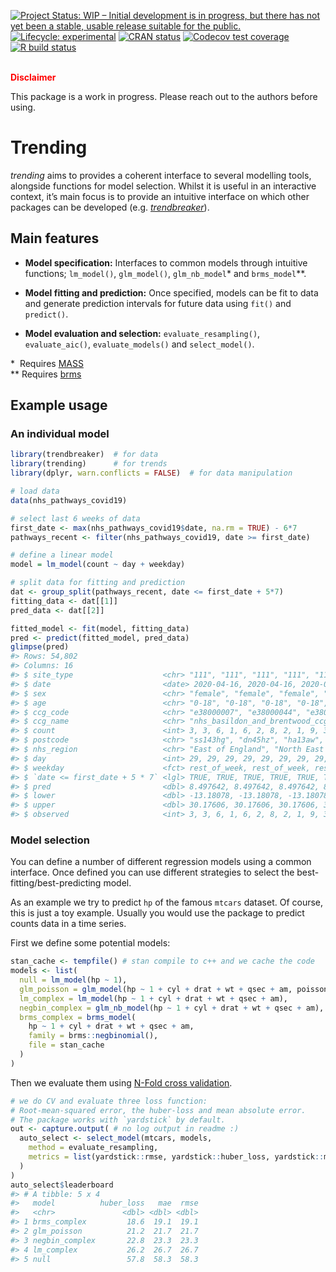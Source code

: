 
<!-- README.md is generated from README.Rmd. Please edit that file -->

<!-- badges: start -->

[![Project Status: WIP – Initial development is in progress, but there
has not yet been a stable, usable release suitable for the
public.](https://www.repostatus.org/badges/latest/wip.svg)](https://www.repostatus.org/#wip)
[![Lifecycle:
experimental](https://img.shields.io/badge/lifecycle-experimental-orange.svg)](https://www.tidyverse.org/lifecycle/#experimental)
[![CRAN
status](https://www.r-pkg.org/badges/version/trending)](https://CRAN.R-project.org/package=trending)
[![Codecov test
coverage](https://codecov.io/gh/reconhub/trending/branch/master/graph/badge.svg)](https://codecov.io/gh/reconhub/trending?branch=master)
[![R build
status](https://github.com/reconhub/trending/workflows/R-CMD-check/badge.svg)](https://github.com/reconhub/trending/actions)
<!-- badges: end -->

<br> **<span style="color: red;">Disclaimer</span>**

This package is a work in progress. Please reach out to the authors
before using.

# Trending

*trending* aims to provides a coherent interface to several modelling
tools, alongside functions for model selection. Whilst it is useful in
an interactive context, it’s main focus is to provide an intuitive
interface on which other packages can be developed
(e.g. [*trendbreaker*](https://github.com/reconhub/trendbreaker)).

## Main features

  - **Model specification:** Interfaces to common models through
    intuitive functions; `lm_model()`, `glm_model()`, `glm_nb_model`\*
    and `brms_model`\*\*.

  - **Model fitting and prediction:** Once specified, models can be fit
    to data and generate prediction intervals for future data using
    `fit()` and `predict()`.

  - **Model evaluation and selection:** `evaluate_resampling()`,
    `evaluate_aic()`, `evaluate_models()` and `select_model()`.

\*  Requires [MASS](https://CRAN.R-project.org/package=MASS)  
\*\* Requires [brms](https://CRAN.R-project.org/package=brms)

## Example usage

### An individual model

``` r
library(trendbreaker)  # for data
library(trending)      # for trends
library(dplyr, warn.conflicts = FALSE)  # for data manipulation

# load data
data(nhs_pathways_covid19)

# select last 6 weeks of data
first_date <- max(nhs_pathways_covid19$date, na.rm = TRUE) - 6*7
pathways_recent <- filter(nhs_pathways_covid19, date >= first_date)

# define a linear model
model = lm_model(count ~ day + weekday)

# split data for fitting and prediction
dat <- group_split(pathways_recent, date <= first_date + 5*7)
fitting_data <- dat[[1]]
pred_data <- dat[[2]]

fitted_model <- fit(model, fitting_data)
pred <- predict(fitted_model, pred_data)
glimpse(pred)
#> Rows: 54,802
#> Columns: 16
#> $ site_type                    <chr> "111", "111", "111", "111", "111", "111"…
#> $ date                         <date> 2020-04-16, 2020-04-16, 2020-04-16, 202…
#> $ sex                          <chr> "female", "female", "female", "female", …
#> $ age                          <chr> "0-18", "0-18", "0-18", "0-18", "0-18", …
#> $ ccg_code                     <chr> "e38000007", "e38000044", "e38000074", "…
#> $ ccg_name                     <chr> "nhs_basildon_and_brentwood_ccg", "nhs_d…
#> $ count                        <int> 3, 3, 6, 1, 6, 2, 8, 2, 1, 9, 3, 3, 13, …
#> $ postcode                     <chr> "ss143hg", "dn45hz", "ha13aw", "tw33eb",…
#> $ nhs_region                   <chr> "East of England", "North East and Yorks…
#> $ day                          <int> 29, 29, 29, 29, 29, 29, 29, 29, 29, 29, …
#> $ weekday                      <fct> rest_of_week, rest_of_week, rest_of_week…
#> $ `date <= first_date + 5 * 7` <lgl> TRUE, TRUE, TRUE, TRUE, TRUE, TRUE, TRUE…
#> $ pred                         <dbl> 8.497642, 8.497642, 8.497642, 8.497642, …
#> $ lower                        <dbl> -13.18078, -13.18078, -13.18078, -13.180…
#> $ upper                        <dbl> 30.17606, 30.17606, 30.17606, 30.17606, …
#> $ observed                     <int> 3, 3, 6, 1, 6, 2, 8, 2, 1, 9, 3, 3, 13, …
```

### Model selection

You can define a number of different regression models using a common
interface. Once defined you can use different strategies to select the
best-fitting/best-predicting model.

As an example we try to predict `hp` of the famous `mtcars` dataset. Of
course, this is just a toy example. Usually you would use the package to
predict counts data in a time series.

First we define some potential models:

``` r
stan_cache <- tempfile() # stan compile to c++ and we cache the code
models <- list(
  null = lm_model(hp ~ 1),
  glm_poisson = glm_model(hp ~ 1 + cyl + drat + wt + qsec + am, poisson),
  lm_complex = lm_model(hp ~ 1 + cyl + drat + wt + qsec + am),
  negbin_complex = glm_nb_model(hp ~ 1 + cyl + drat + wt + qsec + am),
  brms_complex = brms_model(
    hp ~ 1 + cyl + drat + wt + qsec + am,
    family = brms::negbinomial(),
    file = stan_cache
  )
)
```

Then we evaluate them using [N-Fold cross
validation](https://en.wikipedia.org/wiki/Cross-validation_\(statistics\)).

``` r
# we do CV and evaluate three loss function:
# Root-mean-squared error, the huber-loss and mean absolute error.
# The package works with `yardstick` by default.
out <- capture.output( # no log output in readme :)
  auto_select <- select_model(mtcars, models,
    method = evaluate_resampling,
    metrics = list(yardstick::rmse, yardstick::huber_loss, yardstick::mae)
  )
)
auto_select$leaderboard
#> # A tibble: 5 x 4
#>   model          huber_loss   mae  rmse
#>   <chr>               <dbl> <dbl> <dbl>
#> 1 brms_complex         18.6  19.1  19.1
#> 2 glm_poisson          21.2  21.7  21.7
#> 3 negbin_complex       22.8  23.3  23.3
#> 4 lm_complex           26.2  26.7  26.7
#> 5 null                 57.8  58.3  58.3
```
